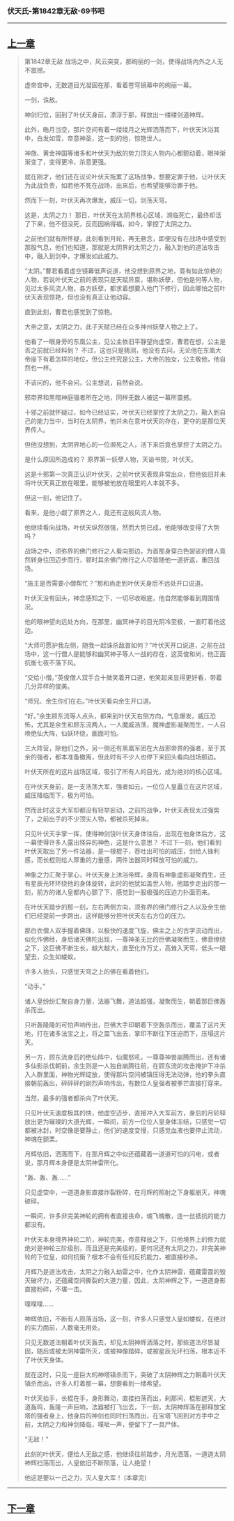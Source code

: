 ### 伏天氏-第1842章无敌-69书吧

--------
[上一章](./978064e2776a642de49cf0b7e4941c54.md)
--------


>
>
>
>第1842章无敌
>战场之中，风云突变，那绚丽的一剑，使得战场内外之人无不震撼。
>
>虚帝宫中，无数道目光凝固在那，看着苍穹镜幕中的绚丽一幕。
>
>一剑，诛敌。
>
>神剑归位，回到了叶伏天身前，漂浮于那，释放出一缕缕剑道神辉。
>
>此外，皓月当空，那片空间有着一缕缕月之光辉洒落而下，叶伏天沐浴其中，白发如雪，帝意神圣，这一刻的他，惊艳世人。
>
>神族、黄金神国等诸多和叶伏天为敌的势力顶尖人物内心都颤动着，眼神渐渐变了，变得更冷，杀意更强。
>
>就在刚才，他们还在议论叶伏天拖累了这场战争，想要定罪于他，让叶伏天为此战负责，如若他不死在战场，出来后，也希望能够治罪于他。
>
>然而下一刻，叶伏天再次爆发，威压一切，剑荡天穹。
>
>这是，太阴之力！
>那日，叶伏天在太阴界核心区域，濒临死亡，最终却活了下来，他不但没死，反而因祸得福，如今，掌控了太阴之力。
>
>之前他们就有所怀疑，此刻看到月轮，再无悬念，即便没有在战场中感受到那股气息，他们也知道，那就是太阴界的太阴之力，融入到他的道法攻击中，融入到剑中，才爆发如此威力。
>
>“太阴。”曹君看着虚空镜幕低声说道，他没想到原界之地，竟有如此惊艳的人物，若说叶伏天之前的表现只是天赋异禀，堪称妖孽，但他是何等人物，见过太多风流人物，各方妖孽，都求着想要入他门下修行，因此哪怕之前叶伏天表现惊艳，但也没有真正让他动容。
>
>直到此刻，曹君也感觉到了惊艳。
>
>大帝之意，太阴之力，此子天赋已经在众多神州妖孽人物之上了。
>
>他看了一眼身旁的东凰公主，见公主依旧平静望向虚空，曹君在想，公主是否之前就已经料到？
>不过，这也只是猜测，他没有去问，无论他在东凰大帝座下有着怎样的地位，但公主终究是公主，大帝的独女，公主敬他，他自然也一样。
>
>不该问的，他不会问，公主想说，自然会说。
>
>邪帝界和黑暗神庭强者所在之地，同样无数人被这一幕所震撼。
>
>十邪之前就怀疑过，如今已经证实，叶伏天已经掌控了太阴之力，融入到自己的能力当中，当时在太阴界，他并未在意叶伏天的存在，更夺的是那位天界传人。
>
>但他没想到，太阴界地心的一位濒死之人，活下来后竟也掌控了太阴之力。
>
>是什么原因所造成的？
>原界第一妖孽人物，天谕书院，叶伏天。
>
>这是十邪第一次真正认识叶伏天，之前叶伏天表现非常出众，但他依旧并未将叶伏天真正放在眼里，能够被他放在眼里的人本就不多。
>
>但这一刻，他记住了。
>
>看来，是他小觑了原界之人，竟还有这般风流人物。
>
>他继续看向战场，叶伏天纵然很强，然而大势已成，他能够改变得了大势吗？
>
>战场之中，须弥界的佛门修行之人看向那边，为首那身穿白色袈裟的僧人竟然转身往回迈步而行，顿时其余佛门修行之人尽皆随他一道折返，重回战场。
>
>“施主是否需要小僧帮忙？”那和尚走到叶伏天身后不远处开口说道。
>
>叶伏天没有回头，神念感知之下，一切尽收眼底，他自然能够看到周围情况。
>
>他的眼神望向远处方向，在那里，幽冥神子的目光阴冷至极，一直盯着他这边。
>
>“大师可愿护我左侧，随我一起诛杀敌首如何？”叶伏天开口说道，之前在战场中，这一行僧人是能够和幽冥神子等人一战的存在，这英俊和尚，他正面抗衡七夜不落下风。
>
>“交给小僧。”英俊僧人双手合十微笑着开口道，他笑起来显得更好看，带着几分异样的俊美。
>
>“师兄、余生你们在右。”叶伏天看向余生开口道。
>
>“好。”余生顾东流等人点头，都来到叶伏天右侧方向，气息爆发，威压恐怖，尤其是余生和顾东流两人，一人魔威浩荡，魔神虚影凝聚而生，一人召唤绝仙大阵，仙妖环绕，画面可怕。
>
>三大阵营，除他们之外，另一侧还有黑凰军团在大战邪帝界的强者，至于其余的强者，都本准备撤离，但此时有不少人也停下来回头看向战场那边。
>
>叶伏天所在的这片战场区域，吸引了所有人的目光，成为绝对的核心区域。
>
>在叶伏天身前，是一支浩荡大军，强者如云，一位位人皇矗立在这片区域，威压降临而下，极为可怕。
>
>然而此时这支大军却都没有轻举妄动，之前的战争，叶伏天表现太过强势了，之前出手的不少顶尖人物，都被杀死掉来。
>
>只见叶伏天手掌一挥，使得神剑饶叶伏天身体往后，出现在他身体后方，这一幕使得许多人露出怪异的神色，这是什么意思？
>不过下一刻，他们看到叶伏天取出了另一件法器，是一根棍子，吞吐出可怕的威压，剑给人锋利感，而长棍则给人厚重的力量感，两件法器同时释放可怕的威力。
>
>神象之力汇聚于掌心，叶伏天身上沐浴帝辉，身周有神象虚影凝聚而生，还有星辰光环环绕他的身体旋转，此时的他犹如盖世人物，他踏步走出的那一刻，前方的诸人皇都内心颤了下，感觉到一股极强的压迫力扑面而来。
>
>在叶伏天踏步的那一刻，左右两侧方向，须弥界的佛门修行之人以及余生他们已经提前一步跨出，这样能够分担叶伏天左右方位的压力。
>
>那白衣僧人双手握着佛珠，以极快的速度飞旋，佛主之上的古字流动而出，似化作佛经，身后诸天佛陀出现，一尊神圣无比的巨佛凝聚而生，佛音缭绕之下，这巨佛不断生长，越大越大，直至化作万丈，高耸入天穹，低头一眼望去，众生如蝼蚁。
>
>许多人抬头，只感觉天穹之上的佛在看着他们。
>
>“动手。”
>
>诸人皇纷纷汇聚自身力量，法器飞舞，道法超强，凝聚而生，朝着那巨佛轰杀而出。
>
>只听轰隆隆的可怕声响传出，巨佛大手印朝着下空轰杀而出，覆盖了这片天地，打在诸多法宝之上，将之震飞出去，掌印不断往下压迫而下，压塌这片天。
>
>另一方，顾东流身后的绝仙阵中，仙魔怒吼，一尊尊神兽崩腾而出，还有诸多仙影杀伐朝前，余生则是一人独自崩腾往前，在顾东流的攻击掩护下冲杀入人群里面，神物光辉绽放，使得那片空间被镇压得无法动弹，他的拳头直接朝前轰出，砰砰砰的剧烈声响传出，有数位人皇强者被拳芒直接打穿来。
>
>当然，最多的强者都杀向了叶伏天。
>
>只见叶伏天速度极其的快，他虚空迈步，直接冲入大军前方，身后的月轮释放出更为璀璨的大道光辉，一瞬间，前方一位位人皇身体冻结，只感觉一切都被冰封，时空像是要静止，他们的速度变慢，只感觉血液也要停止流动，神魂在颤栗。
>
>月辉依旧，洒落而下，在那月辉之中似还蕴藏着一道道可怕的闪电，或者说，那月辉本身便是太阴神雷所化。
>
>“轰、轰、轰……”
>
>只见虚空中，一道道身影直接炸裂粉碎，在月辉的照射之下身躯崩灭，神魂破碎。
>
>一瞬间，许多非完美神轮的拥有者直接丧命，魂飞魄散，连一丝抵抗的能力都没有。
>
>叶伏天本身境界神轮二阶，神轮完美，帝意释放之下，只他境界上的修为就绝对是神轮三阶级别，而且还是完美级的，更何况还有太阴之力，非完美神轮的下位皇，如何抗衡？根本不会有任何反抗能力，被直接秒杀。
>
>月辉乃是道法攻击，太阴之力融入劫雷之中，化作太阴神雷，蕴藏雷霆的毁灭破坏力，还蕴藏空间撕裂的大道力量，因此，太阴神辉之下，一道道身影直接粉碎，不堪一击。
>
>噗噗噗……
>
>神辉依旧，不断有人陨落当场，这一刻，许多人只感觉人皇如蝼蚁，在绝对的实力面前，人数毫无用处。
>
>只见无数道法朝着叶伏天轰去，却见太阴神辉洒落之时，那些道法尽皆凝固，随后或被太阴神雷所灭，或被神像踏碎，或被星辰光环扫荡，根本近不了叶伏天身体。
>
>就在这时，只见一座巨大的神塔镇杀而下，突破了太阴神辉之力朝着叶伏天镇杀而出，许多人盯着那一幕，想要看到一缕希望。
>
>叶伏天抬手，长棍在手，身形舞动，直接扫荡而出，刹那间，棍影遮天，大道轰鸣，轰隆一声巨响，法器被打飞出去，下一刻，太阴神辉落在那释放宝塔的强者身上，他身后的神剑也同时扫荡而出，在宝塔飞回到对方手中之前，太阴之力和神剑降临，噗呲一声，便留下了一具尸体。
>
>“无敌！”
>
>此刻的叶伏天，便给人无敌之感，他继续往前踏步，月光洒落，一道道太阴神辉扫荡而出，人皇依旧不断陨落，让人绝望！
>
>他这是要以一己之力，灭人皇大军！
>(本章完)
>
>

--------
[下一章](./3dfa0bd0d7e424090c2e17aed5c0a0ea.md)
--------
